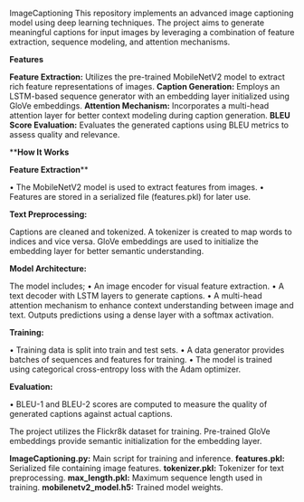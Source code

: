 ImageCaptioning
This repository implements an advanced image captioning model using deep learning techniques. The project aims to generate meaningful captions for input images by leveraging a combination of feature extraction, sequence modeling, and attention mechanisms.

**Features**

**Feature Extraction:** Utilizes the pre-trained MobileNetV2 model to extract rich feature representations of images.
**Caption Generation:** Employs an LSTM-based sequence generator with an embedding layer initialized using GloVe embeddings.
**Attention Mechanism:** Incorporates a multi-head attention layer for better context modeling during caption generation.
**BLEU Score Evaluation:** Evaluates the generated captions using BLEU metrics to assess quality and relevance.

****How It Works**

**Feature Extraction****

• The MobileNetV2 model is used to extract features from images.
• Features are stored in a serialized file (features.pkl) for later use.

**Text Preprocessing:**

Captions are cleaned and tokenized.
A tokenizer is created to map words to indices and vice versa.
GloVe embeddings are used to initialize the embedding layer for better semantic understanding.

**Model Architecture:**

The model includes;
• An image encoder for visual feature extraction.
• A text decoder with LSTM layers to generate captions.
• A multi-head attention mechanism to enhance context understanding between image and text.
Outputs predictions using a dense layer with a softmax activation.

**Training:**

• Training data is split into train and test sets.
• A data generator provides batches of sequences and features for training.
• The model is trained using categorical cross-entropy loss with the Adam optimizer.

**Evaluation:**

• BLEU-1 and BLEU-2 scores are computed to measure the quality of generated captions against actual captions.

The project utilizes the Flickr8k dataset for training.
Pre-trained GloVe embeddings provide semantic initialization for the embedding layer.

**ImageCaptioning.py:** Main script for training and inference.
**features.pkl:** Serialized file containing image features.
**tokenizer.pkl:** Tokenizer for text preprocessing.
**max_length.pkl:** Maximum sequence length used in training.
**mobilenetv2_model.h5:** Trained model weights.
